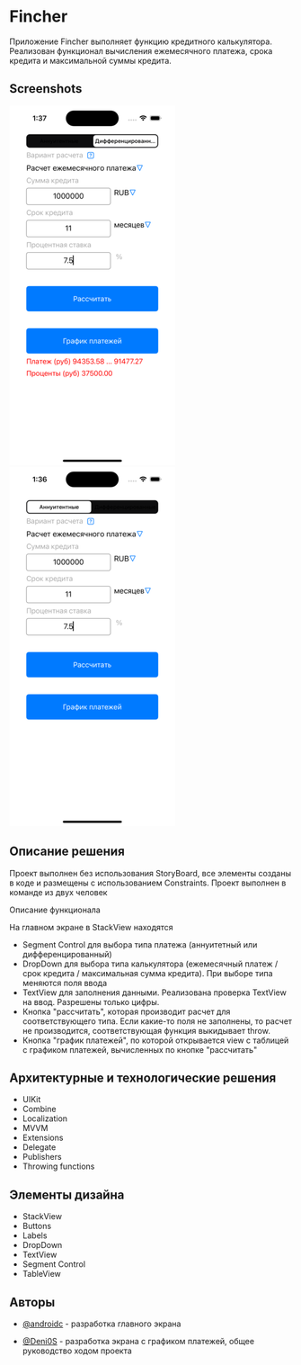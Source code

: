 
# Fincher

Приложение Fincher выполняет функцию кредитного калькулятора. Реализован функционал вычисления ежемесячного платежа, срока кредита и максимальной суммы кредита.


## Screenshots

![App Screenshot](https://github.com/androidc/Fincher/blob/develop/Screen11.png)
![App Screenshot](https://github.com/androidc/Fincher/blob/develop/Screen22.png)


## Описание решения

Проект выполнен без использования StoryBoard, все элементы созданы в коде и размещены с использованием Constraints. Проект выполнен в команде из двух человек

Описание функционала

На главном экране в StackView находятся 
- Segment Control для выбора типа платежа (аннуитетный или дифференцированный)
- DropDown для выбора типа калькулятора (ежемесячный платеж / срок кредита / максимальная сумма кредита). При выборе типа меняются поля ввода
- TextView для заполнения данными. Реализована проверка TextView на ввод. Разрешены только цифры.
- Кнопка "рассчитать", которая производит расчет для соответствующего типа. Если какие-то поля не заполнены, то расчет не производится, соответствующая функция выкидывает throw.
- Кнопка "график платежей", по которой открывается view с таблицей с графиком платежей, вычисленных по кнопке "рассчитать"

## Архитектурные и технологические решения

- UIKit
- Combine
- Localization
- MVVM
- Extensions
- Delegate
- Publishers
- Throwing functions


## Элементы дизайна

- StackView
- Buttons
- Labels
- DropDown
- TextView
- Segment Control
- TableView


## Авторы

- [@androidc](https://www.github.com/androidc) - разработка главного экрана

- [@Deni0S](https://www.github.com/Deni0S) - разработка экрана с графиком платежей, общее руководство ходом проекта
